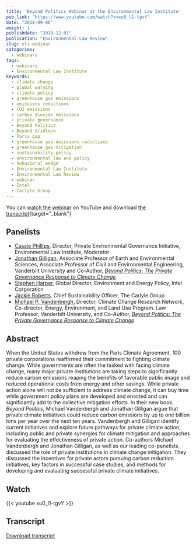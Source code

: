 ```yaml
---
title: 'Beyond Politics Webinar at the Environmental Law Institute'
pub_link: "https://www.youtube.com/watch?v=xu0_l1-tgvY"
date: "2018-09-06"
weight: 1
publishdate: "2018-12-01"
publication: "Environmental Law Review"
slug: eli-webinar
categories: 
  - webinars
tags:
  - webinars
  - Environmental Law Institute
keywords:
  - climate change
  - global warming
  - climate policy
  - greenhouse gas emissions
  - emissions reductions
  - CO2 emissions
  - carbon dioxide emissions
  - private governance
  - Beyond Politics
  - Beyond Gridlock
  - Paris gap
  - greenhouse gas emissions reductions
  - greenhouse gas mitigation
  - sustainability policy
  - environmental law and policy
  - behavioral wedge
  - Environmental Law Institute
  - Environmental Law Review
  - webinar
  - Intel
  - Carlyle Group
---
```


You can [watch the webinar](https://www.youtube.com/watch?v=xu0_l1-tgvY) on YouTube and download [the transcript](/files/phillips_2018_dialogue_beyond_politics.pdf){target="_blank"}

## Panelists

* [Cassie Phillips](https://www.eli.org/bios/cassie-phillips), 
  Director, Private Environmental Governance Initiative, 
  Environmental Law Institute, Moderator 
* [Jonathan Gilligan](https://jonathangilligan.org), 
  Associate Professor of Earth and Environmental Sciences, 
  Associate Professor of Civil and Environmental Engineering, 
  Vanderbilt University 
  and Co-Author, 
  [_Beyond Politics: The Private Governance Response to Climate Change_](https://beyondpoliticsbook.com)
* [Stephen Harper](https://www.linkedin.com/in/stephen-harper-99962923/), 
  Global Director, Environment and Energy Policy, 
  Intel Corporation 
* [Jackie Roberts](https://www.carlyle.com/about-carlyle/team/jackie-roberts), 
  Chief Sustainability Officer, 
  The Carlyle Group 
* [Michael P. Vandenbergh](https://law.vanderbilt.edu/bio/michael-vandenbergh), 
  Director, Climate Change Research Network, 
  Co-director, Energy, Environment, and Land Use Program. 
  Law Professor, 
  Vanderbilt University, 
  and Co-Author, 
  [_Beyond Politics: The Private Governance Response to Climate Change_](https://beyondpoliticsbook.com)

## Abstract

When the United States withdrew from the Paris Climate Agreement, 100 private 
corporations reaffirmed their commitment to fighting climate change. While 
governments are often the tasked with facing climate change, many major private 
institutions are taking steps to significantly reduce carbon emissions reaping 
the benefits of favorable public image and reduced operational costs from energy
and other savings. While private action alone will not be sufficient to address 
climate change, it can buy time while government policy plans are developed and 
enacted and can significantly add to the collective mitigation efforts. 
In their new book, _Beyond Politics_, Michael Vandenbergh and Jonathan Gilligan 
argue that private climate initiatives could reduce carbon emissions by up to 
one billion tons per year over the next ten years. Vandenbergh and Gilligan 
identify current initiatives and explore future pathways for private climate action, 
including public and private synergies for climate mitigation and approaches for 
evaluating the effectiveness of private action. Co-authors Michael Vandenbergh and 
Jonathan Gilligan, as well as our leading co-panelists, discussed the role of 
private institutions in climate change mitigation. They discussed the incentives 
for private actors pursuing carbon reduction initiatives, key factors in successful 
case studies, and methods for developing and evaluating successful private 
climate initiatives. 

## Watch

{{< youtube xu0_l1-tgvY >}}

## Transcript

[Download transcript](/files/beyond_politics_webinar.pdf)
